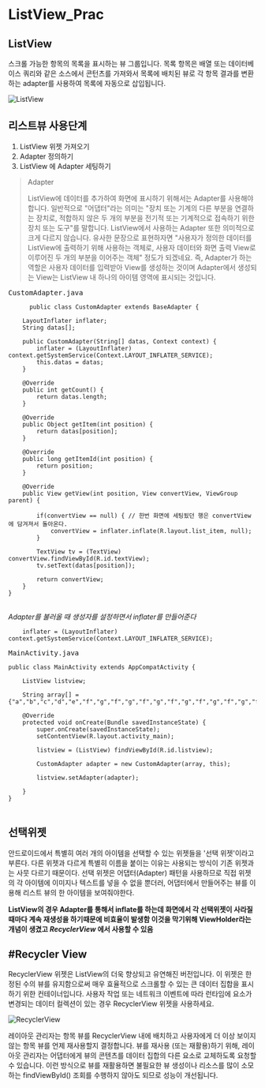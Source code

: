 # ListView_Prac
ListView
--
스크롤 가능한 항목의 목록을 표시하는 뷰 그룹입니다. 목록 항목은 배열 또는 데이터베이스 쿼리와 같은 소스에서 콘턴츠를 가져와서 목록에 배치된 뷰로 각 항목 결과를 변환하는 adapter를 사용하여 목록에 자동으로 삽입됩니다.


![ListView](https://developer.android.com/images/ui/listview.png?hl=ko)

리스트뷰 사용단계
--
1. ListView 위젯 가져오기
2. Adapter 정의하기
3. ListView 에 Adapter 세팅하기


>Adapter
>
>ListView에 데이터를 추가하여 화면에 표시하기 위해서는 Adapter를 사용해야 합니다. 일반적으로 "어댑터"라는 의미는 "장치 또는 기계의 다른 부분을 연결하는 장치로, 적합하지 않은 두 개의 부분을 전기적 또는 기계적으로 접속하기 위한 장치 또는 도구"를 말합니다. ListView에서 사용하는 Adapter 또한 의미적으로 크게 다르지 않습니다. 유사한 문장으로 표현하자면 "사용자가 정의한 데이터를 ListView에 출력하기 위해 사용하는 객체로, 사용자 데이터와 화면 출력 View로 이루어진 두 개의 부분을 이어주는 객체" 정도가 되겠네요. 즉, Adapter가 하는 역할은 사용자 데이터를 입력받아 View를 생성하는 것이며 Adapter에서 생성되는 View는 ListView 내 하나의 아이템 영역에 표시되는 것입니다.


<pre>CustomAdapter.java
<code>
      public class CustomAdapter extends BaseAdapter {

    LayoutInflater inflater;
    String datas[];

    public CustomAdapter(String[] datas, Context context) {
        inflater = (LayoutInflater) context.getSystemService(Context.LAYOUT_INFLATER_SERVICE);
        this.datas = datas;
    }

    @Override
    public int getCount() {
        return datas.length;
    }

    @Override
    public Object getItem(int position) {
        return datas[position];
    }

    @Override
    public long getItemId(int position) {
        return position;
    }

    @Override
    public View getView(int position, View convertView, ViewGroup parent) {

        if(convertView == null) { // 한번 화면에 세팅됬던 행은 convertView 에 담겨져서 돌아온다.
            convertView = inflater.inflate(R.layout.list_item, null);
        }

        TextView tv = (TextView) convertView.findViewById(R.id.textView);
        tv.setText(datas[position]);

        return convertView;
    }
}
</code>
</pre>


*Adapter를 불러올 때 생성자를 설정하면서 inflater를 만들어준다*

        inflater = (LayoutInflater) context.getSystemService(Context.LAYOUT_INFLATER_SERVICE);





<pre>MainActivity.java
<code>
public class MainActivity extends AppCompatActivity {

    ListView listview;

    String array[] = {"a","b","c","d","e","f","g","f","g","f","g","f","g","f","g","f","g","f","g"};

    @Override
    protected void onCreate(Bundle savedInstanceState) {
        super.onCreate(savedInstanceState);
        setContentView(R.layout.activity_main);

        listview = (ListView) findViewById(R.id.listview);

        CustomAdapter adapter = new CustomAdapter(array, this);

        listview.setAdapter(adapter);

    }
}
</code>
</pre>

선택위젯
--
안드로이드에서 특별히 여러 개의 아이템을 선택할 수 있는 위젯들을 '선택 위젯'이라고 부른다. 다른 위젯과 다르게 특별히 이름을 붙이는 이유는 사용되는 방식이 기존 위젯과는 사뭇 다르기 때문이다. 선택 위젯은 어댑터(Adapter) 패턴을 사용하므로 직접 위젯의 각 아이템에 이미지나 텍스트를 넣을 수 없을 뿐더러, 어댑터에서 만들어주는 뷰를 이용해 리스트 뷰의 한 아이템을 보여줘야한다. 

**ListView의 경우 Adapter를 통해서 inflate를 하는데 화면에서 각 선택위젯이 사라질때마다 계속 재생성을 하기때문에 비효율이 발생함 이것을 막기위해 ViewHolder라는 개념이 생겼고 *RecyclerView* 에서 사용할 수 있음**


#Recycler View
-
RecyclerView 위젯은 ListView의 더욱 향상되고 유연해진 버전입니다. 이 위젯은 한정된 수의 뷰를 유지함으로써 매우 효율적으로 스크롤할 수 있는 큰 데이터 집합을 표시하기 위한 컨테이너입니다. 사용자 작업 또는 네트워크 이벤트에 따라 런타임에 요소가 변경되는 데이터 컬렉션이 있는 경우 RecyclerView 위젯을 사용하세요.

![RecyclerView](https://developer.android.com/training/material/images/RecyclerView.png?hl=ko)


레이아웃 관리자는 항목 뷰를 RecyclerView 내에 배치하고 사용자에게 더 이상 보이지 않는 항목 뷰를 언제 재사용할지 결정합니다. 뷰를 재사용 (또는 재활용)하기 위해, 레이아웃 관리자는 어댑터에게 뷰의 콘텐츠를 데이터 집합의 다른 요소로 교체하도록 요청할 수 있습니다. 이런 방식으로 뷰를 재활용하면 불필요한 뷰 생성이나 리소스를 많이 소모하는 findViewById() 조회를 수행하지 않아도 되므로 성능이 개선됩니다.

